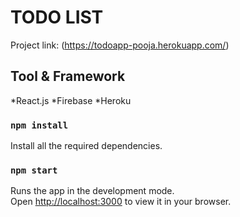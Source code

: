 # TODO LIST
Project link: (https://todoapp-pooja.herokuapp.com/)

## Tool & Framework
*React.js
*Firebase
*Heroku


### `npm install`
Install all the required dependencies.
### `npm start`
Runs the app in the development mode.\
Open [http://localhost:3000](http://localhost:3000) to view it in your browser.
